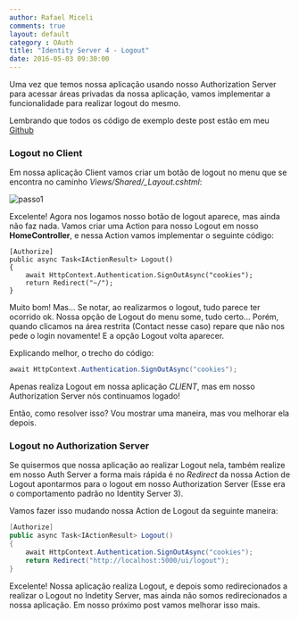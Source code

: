 ```yaml
---
author: Rafael Miceli
comments: true
layout: default 
category : OAuth 
title: "Identity Server 4 - Logout" 
date: 2016-05-03 09:30:00
---
```


Uma vez que temos nossa aplicação usando nosso Authorization Server para acessar áreas privadas da nossa aplicação, vamos implementar a funcionalidade para realizar logout do mesmo.

Lembrando que todos os código de exemplo deste post estão em meu [Github](https://github.com/Rafael-Miceli/Blog-Codes/tree/master/IdeiasComAzeite/IdentityServer4-Sample/AuthorizationServer)

### Logout no Client

Em nossa aplicação Client vamos criar um botão de logout no menu que se encontra no caminho *Views/Shared/_Layout.cshtml*:

![passo1](http://rafael-miceli.com.br/ico/Identity-Server-4-Logout/passo1.png)

Excelente! Agora nos logamos nosso botão de logout aparece, mas ainda não faz nada. Vamos criar uma Action para nosso Logout em nosso __HomeController__, e nessa Action vamos implementar o seguinte código:

```
[Authorize]
public async Task<IActionResult> Logout()
{
    await HttpContext.Authentication.SignOutAsync("cookies");
    return Redirect("~/");
}
```

Muito bom! Mas... Se notar, ao realizarmos o logout, tudo parece ter ocorrido ok. Nossa opção de Logout do menu some, tudo certo... Porém, quando clicamos na área restrita (Contact nesse caso) repare que não nos pede o login novamente! E a opção Logout volta aparecer.

Explicando melhor, o trecho do código:

```csharp
await HttpContext.Authentication.SignOutAsync("cookies");
```

Apenas realiza Logout em nossa aplicação _CLIENT_, mas em nosso Authorization Server nós continuamos logado!

Então, como resolver isso? Vou mostrar uma maneira, mas vou melhorar ela depois.

### Logout no Authorization Server

Se quisermos que nossa aplicação ao realizar Logout nela, também realize em nosso Auth Server a forma mais rápida é no _Redirect_ da nossa Action de Logout apontarmos para o logout em nosso Authorization Server (Esse era o comportamento padrão no Identity Server 3).

Vamos fazer isso mudando nossa Action de Logout da seguinte maneira:

```csharp
[Authorize]
public async Task<IActionResult> Logout()
{
    await HttpContext.Authentication.SignOutAsync("cookies");
    return Redirect("http://localhost:5000/ui/logout");
}
```

Excelente! Nossa aplicação realiza Logout, e depois somo redirecionados a realizar o Logout no Indetity Server, mas ainda não somos redirecionados a nossa aplicação. Em nosso próximo post vamos melhorar isso mais.




